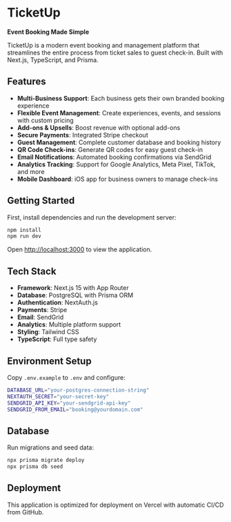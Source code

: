 # TicketUp

**Event Booking Made Simple**

TicketUp is a modern event booking and management platform that streamlines the entire process from ticket sales to guest check-in. Built with Next.js, TypeScript, and Prisma.

## Features

- **Multi-Business Support**: Each business gets their own branded booking experience
- **Flexible Event Management**: Create experiences, events, and sessions with custom pricing
- **Add-ons & Upsells**: Boost revenue with optional add-ons
- **Secure Payments**: Integrated Stripe checkout
- **Guest Management**: Complete customer database and booking history
- **QR Code Check-ins**: Generate QR codes for easy guest check-in
- **Email Notifications**: Automated booking confirmations via SendGrid
- **Analytics Tracking**: Support for Google Analytics, Meta Pixel, TikTok, and more
- **Mobile Dashboard**: iOS app for business owners to manage check-ins

## Getting Started

First, install dependencies and run the development server:

```bash
npm install
npm run dev
```

Open [http://localhost:3000](http://localhost:3000) to view the application.

## Tech Stack

- **Framework**: Next.js 15 with App Router
- **Database**: PostgreSQL with Prisma ORM
- **Authentication**: NextAuth.js
- **Payments**: Stripe
- **Email**: SendGrid
- **Analytics**: Multiple platform support
- **Styling**: Tailwind CSS
- **TypeScript**: Full type safety

## Environment Setup

Copy `.env.example` to `.env` and configure:

```bash
DATABASE_URL="your-postgres-connection-string"
NEXTAUTH_SECRET="your-secret-key"
SENDGRID_API_KEY="your-sendgrid-api-key"
SENDGRID_FROM_EMAIL="booking@yourdomain.com"
```

## Database

Run migrations and seed data:

```bash
npx prisma migrate deploy
npx prisma db seed
```

## Deployment

This application is optimized for deployment on Vercel with automatic CI/CD from GitHub.
